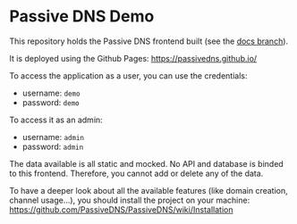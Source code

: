 # Passive DNS Demo

This repository holds the Passive DNS frontend built (see the [docs branch](https://github.com/PassiveDNS/PassiveDNS.github.io/tree/docs)).

It is deployed using the Github Pages: https://passivedns.github.io/

To access the application as a user, you can use the credentials:
- username: `demo`
- password: `demo`

To access it as an admin:
- username: `admin`
- password: `admin`

The data available is all static and mocked. No API and database is binded to this frontend.
Therefore, you cannot add or delete any of the data.

To have a deeper look about all the available features (like domain creation, channel usage...), you should install the project on your machine:
https://github.com/PassiveDNS/PassiveDNS/wiki/Installation


